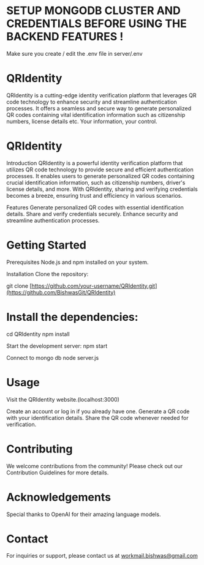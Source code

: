 # SETUP MONGODB CLUSTER AND CREDENTIALS BEFORE USING THE BACKEND FEATURES ! 
Make sure you create / edit the .env file in server/.env 

# QRIdentity
QRIdentity is a cutting-edge identity verification platform that leverages QR code technology to enhance security and streamline authentication processes. It offers a seamless and secure way to generate personalized QR codes containing vital identification information such as citizenship numbers, license details etc. Your information, your control.

# QRIdentity

Introduction
QRIdentity is a powerful identity verification platform that utilizes QR code technology to provide secure and efficient authentication processes. It enables users to generate personalized QR codes containing crucial identification information, such as citizenship numbers, driver's license details, and more. With QRIdentity, sharing and verifying credentials becomes a breeze, ensuring trust and efficiency in various scenarios.

Features
Generate personalized QR codes with essential identification details.
Share and verify credentials securely.
Enhance security and streamline authentication processes.

# Getting Started
Prerequisites
Node.js and npm installed on your system.

Installation
Clone the repository:

git clone [https://github.com/your-username/QRIdentity.git](https://github.com/BishwasGit/QRIdentity)

# Install the dependencies:

cd QRIdentity
npm install

Start the development server:
npm start

Connect to mongo db 
node server.js 

# Usage
Visit the QRIdentity website.(localhost:3000)

Create an account or log in if you already have one.
Generate a QR code with your identification details.
Share the QR code whenever needed for verification.

# Contributing
We welcome contributions from the community! Please check out our Contribution Guidelines for more details.

# Acknowledgements
Special thanks to OpenAI for their amazing language models.

# Contact
For inquiries or support, please contact us at workmail.bishwas@gmail.com
